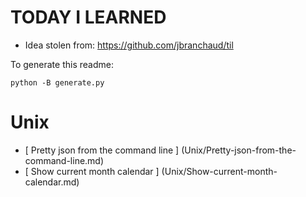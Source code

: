 # TODAY I LEARNED

* Idea stolen from: https://github.com/jbranchaud/til

To generate this readme:

    python -B generate.py

# Unix

* [ Pretty json from the command line ] (Unix/Pretty-json-from-the-command-line.md)
* [ Show current month calendar ] (Unix/Show-current-month-calendar.md)

